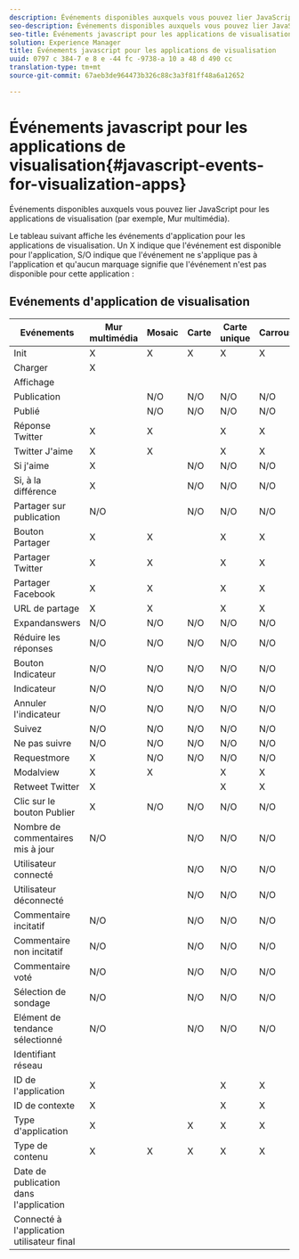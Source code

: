 ```yaml
---
description: Événements disponibles auxquels vous pouvez lier JavaScript pour les applications de visualisation (par exemple, Mur multimédia).
seo-description: Événements disponibles auxquels vous pouvez lier JavaScript pour les applications de visualisation (par exemple, Mur multimédia).
seo-title: Événements javascript pour les applications de visualisation
solution: Experience Manager
title: Événements javascript pour les applications de visualisation
uuid: 0797 c 384-7 e 8 e -44 fc -9738-a 10 a 48 d 490 cc
translation-type: tm+mt
source-git-commit: 67aeb3de964473b326c88c3a3f81ff48a6a12652

---
```



# Événements javascript pour les applications de visualisation{#javascript-events-for-visualization-apps}

Événements disponibles auxquels vous pouvez lier JavaScript pour les applications de visualisation (par exemple, Mur multimédia).

Le tableau suivant affiche les événements d&#39;application pour les applications de visualisation. Un X indique que l&#39;événement est disponible pour l&#39;application, S/O indique que l&#39;événement ne s&#39;applique pas à l&#39;application et qu&#39;aucun marquage signifie que l&#39;événement n&#39;est pas disponible pour cette application :

## Evénements d&#39;application de visualisation

| Evénements | Mur multimédia | Mosaic | Carte | Carte unique | Carrousel | Bouton Publication | Filmstrip |
|---|---|---|---|---|---|---|---|
| Init | X | X | X | X | X | X | X |
| Charger | X |  |  |  |  |  |  |
| Affichage |  |  |  |  |  |  |  |
| Publication |  | N/O | N/O | N/O | N/O |  | N/O |
| Publié |  | N/O | N/O | N/O | N/O |  | N/O |
| Réponse Twitter | X | X |  | X | X | N/O | X |
| Twitter J&#39;aime | X | X |  | X | X | N/O | X |
| Si j&#39;aime | X |  | N/O | N/O | N/O | N/O | N/O |
| Si, à la différence | X |  | N/O | N/O | N/O | N/O | N/O |
| Partager sur publication | N/O |  | N/O | N/O | N/O | N/O | N/O |
| Bouton Partager | X | X |  | X | X | N/O | X |
| Partager Twitter | X | X |  | X | X | N/O | X |
| Partager Facebook | X | X |  | X | X | N/O | X |
| URL de partage | X | X |  | X | X | N/O | X |
| Expandanswers | N/O | N/O | N/O | N/O | N/O | N/O | N/O |
| Réduire les réponses | N/O | N/O | N/O | N/O | N/O | N/O | N/O |
| Bouton Indicateur | N/O | N/O | N/O | N/O | N/O | N/O | N/O |
| Indicateur | N/O | N/O | N/O | N/O | N/O | N/O | N/O |
| Annuler l&#39;indicateur | N/O | N/O | N/O | N/O | N/O | N/O | N/O |
| Suivez | N/O | N/O | N/O | N/O | N/O | N/O | N/O |
| Ne pas suivre | N/O | N/O | N/O | N/O | N/O | N/O | N/O |
| Requestmore | X | N/O | N/O | N/O | N/O | N/O | N/O |
| Modalview | X | X |  | X | X | N/O | X |
| Retweet Twitter | X |  |  | X | X | N/O | X |
| Clic sur le bouton Publier | X | N/O | N/O | N/O | N/O | X | N/O |
| Nombre de commentaires mis à jour | N/O |  | N/O | N/O | N/O | N/O | N/O |
| Utilisateur connecté |  |  | N/O | N/O | N/O |  | N/O |
| Utilisateur déconnecté |  |  | N/O | N/O | N/O |  | N/O |
| Commentaire incitatif | N/O |  | N/O | N/O | N/O | N/O | N/O |
| Commentaire non incitatif | N/O |  | N/O | N/O | N/O | N/O | N/O |
| Commentaire voté | N/O |  | N/O | N/O | N/O | N/O | N/O |
| Sélection de sondage | N/O |  | N/O | N/O | N/O | N/O | N/O |
| Elément de tendance sélectionné | N/O |  | N/O | N/O | N/O | N/O | N/O |
| Identifiant réseau |  |  |  |  |  |  | N/O |
| ID de l&#39;application | X |  |  | X | X | X | X |
| ID de contexte | X |  |  | X | X | X | X |
| Type d&#39;application | X |  | X | X | X | X | X |
| Type de contenu | X | X | X | X | X | X |  |
| Date de publication dans l&#39;application |  |  |  |  |  |  |  |
| Connecté à l&#39;application utilisateur final |  |  |  |  |  |  |  |
